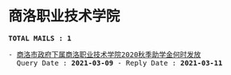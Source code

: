 # 商洛职业技术学院
<pre><b>TOTAL MAILS : 1</b></pre>
<pre>
- <a href="../../categories/mails/7005.md">商洛市政府下属商洛职业技术学院2020秋季助学金何时发放</a><br/>  Query Date : <b>2021-03-09</b> - Reply Date : <b>2021-03-11</b>
</pre>